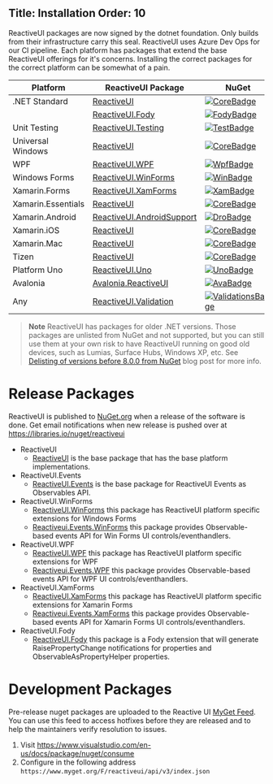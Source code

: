 Title: Installation
Order: 10
---

ReactiveUI packages are now signed by the dotnet foundation. Only builds from their infrastructure carry this seal.  ReactiveUI uses Azure Dev Ops for our CI pipeline. Each platform has packages that extend the base ReactiveUI offerings for it's concerns.  Installing the correct packages for the correct platform can be somewhat of a pain.


| Platform          | ReactiveUI Package                  | NuGet                | [Events][EventsDocs] Package            |
| ----------------- | ----------------------------------- | -------------------- | --------------------------------------- |
| .NET Standard     | [ReactiveUI][CoreDoc]               | [![CoreBadge]][Core] | None                                    |
|                   | [ReactiveUI.Fody][FodyDoc]          | [![FodyBadge]][Fody] | None                                    |
| Unit Testing      | [ReactiveUI.Testing][TestDoc]       | [![TestBadge]][Test] | None                                    |
| Universal Windows | [ReactiveUI][UniDoc]                | [![CoreBadge]][Core] | [ReactiveUI.Events][CoreEvents]         |
| WPF               | [ReactiveUI.WPF][WpfDoc]            | [![WpfBadge]][Wpf]   | [ReactiveUI.Events.WPF][WpfEvents]      |
| Windows Forms     | [ReactiveUI.WinForms][WinDoc]       | [![WinBadge]][Win]   | [ReactiveUI.Events.WinForms][WinEvents] |
| Xamarin.Forms     | [ReactiveUI.XamForms][XamDoc]       | [![XamBadge]][Xam]   | [ReactiveUI.Events.XamForms][XamEvents] |
| Xamarin.Essentials| [ReactiveUI][XamDoc]                | [![CoreBadge]][Core] | [ReactiveUI.Events.XamEssentials][XamE] |
| Xamarin.Android   | [ReactiveUI.AndroidSupport][DroDoc] | [![DroBadge]][Dro]   | [ReactiveUI.Events][CoreEvents]         |
| Xamarin.iOS       | [ReactiveUI][IosDoc]                | [![CoreBadge]][Core] | [ReactiveUI.Events][CoreEvents]         |
| Xamarin.Mac       | [ReactiveUI][MacDoc]                | [![CoreBadge]][Core] | [ReactiveUI.Events][CoreEvents]         |
| Tizen             | [ReactiveUI][CoreDoc]               | [![CoreBadge]][Core] | [ReactiveUI.Events][CoreEvents]         |
| Platform Uno      | [ReactiveUI.Uno][UnoDoc]            | [![UnoBadge]][Uno]  | [Coming soon][UnoEvents]                |
| Avalonia          | [Avalonia.ReactiveUI][AvaDoc]       | [![AvaBadge]][Ava]   | None                                    |
| Any               | [ReactiveUI.Validation][ValidationsDocs]    | [![ValidationsBadge]][ValidationsCore] | None

[Core]: https://www.nuget.org/packages/ReactiveUI/
[CoreEvents]: https://www.nuget.org/packages/ReactiveUI.Events/
[CoreBadge]: https://img.shields.io/nuget/v/ReactiveUI.svg
[CoreDoc]: https://reactiveui.net/docs/getting-started/installation/

[Fody]: https://www.nuget.org/packages/ReactiveUI.Fody/
[FodyDoc]: https://reactiveui.net/docs/handbook/view-models/#managing-boilerplate-code
[FodyBadge]: https://img.shields.io/nuget/v/ReactiveUI.Fody.svg

[Test]: https://www.nuget.org/packages/ReactiveUI.Testing/
[TestBadge]: https://img.shields.io/nuget/v/ReactiveUI.Testing.svg
[TestDoc]: https://reactiveui.net/docs/handbook/testing/

[UniDoc]: https://reactiveui.net/docs/getting-started/installation/universal-windows-platform

[Wpf]: https://www.nuget.org/packages/ReactiveUI.WPF/
[WpfEvents]: https://www.nuget.org/packages/ReactiveUI.Events.WPF/
[WpfBadge]: https://img.shields.io/nuget/v/ReactiveUI.WPF.svg
[WpfDoc]: https://reactiveui.net/docs/getting-started/installation/windows-presentation-foundation

[Win]: https://www.nuget.org/packages/ReactiveUI.WinForms/
[WinEvents]: https://www.nuget.org/packages/ReactiveUI.Events.WinForms/
[WinBadge]: https://img.shields.io/nuget/v/ReactiveUI.WinForms.svg
[WinDoc]: https://reactiveui.net/docs/getting-started/installation/windows-forms

[Xam]: https://www.nuget.org/packages/ReactiveUI.XamForms/
[XamEvents]: https://www.nuget.org/packages/ReactiveUI.Events.XamForms/
[XamBadge]: https://img.shields.io/nuget/v/ReactiveUI.XamForms.svg
[XamDoc]: https://reactiveui.net/docs/getting-started/installation/xamarin-forms
[XamE]: https://www.nuget.org/packages/ReactiveUI.Events.XamEssentials/

[Dro]: https://www.nuget.org/packages/ReactiveUI.AndroidSupport/
[DroBadge]: https://img.shields.io/nuget/v/ReactiveUI.AndroidSupport.svg
[DroDoc]: https://reactiveui.net/docs/getting-started/installation/xamarin-android

[MacDoc]: https://reactiveui.net/docs/getting-started/installation/xamarin-mac
[IosDoc]: https://reactiveui.net/docs/getting-started/installation/xamarin-ios

[Uno]: https://www.nuget.org/packages/ReactiveUI.Uno/
[UnoEvents]: https://github.com/reactiveui/ReactiveUI/issues/2135
[UnoBadge]: https://img.shields.io/nuget/v/ReactiveUI.Uno.svg
[UnoDoc]: https://reactiveui.net/docs/getting-started/installation/uno-platform


[Ava]: https://www.nuget.org/packages/Avalonia.ReactiveUI/
[AvaBadge]: https://img.shields.io/nuget/v/Avalonia.ReactiveUI.svg
[AvaDoc]: https://reactiveui.net/docs/getting-started/installation/avalonia
[EventsDocs]: https://reactiveui.net/docs/handbook/events/

[ValidationsCore]: https://www.nuget.org/packages/ReactiveUI.Validation/
[ValidationsBadge]: https://img.shields.io/nuget/v/ReactiveUI.Validation.svg
[ValidationsDocs]: https://reactiveui.net/docs/handbook/user-input-validation/


> **Note** ReactiveUI has packages for older .NET versions. Those packages are unlisted from NuGet and not supported, but you can still use them at your own risk to have ReactiveUI running on good old devices, such as Lumias, Surface Hubs, Windows XP, etc. See [Delisting of versions before 8.0.0 from NuGet](https://reactiveui.net/blog/2018/05/delisting-of-versions-before-8-0-0-from-nuget) blog post for more info.

# Release Packages

ReactiveUI is published to [NuGet.org](https://www.nuget.org/packages?q=ReactiveUI) when a release of the software is done. Get email notifications when new release is pushed over at https://libraries.io/nuget/reactiveui

- ReactiveUI
    - [ReactiveUI](https://www.nuget.org/packages/ReactiveUI/) is the base package that has the base platform implementations.
- ReactiveUI.Events
    - [ReactiveUI.Events](https://www.nuget.org/packages/ReactiveUI.Events/) is the base package for ReactiveUI Events as Observables API.
- ReactiveUI.WinForms
    - [ReactiveUI.WinForms](https://www.nuget.org/packages/ReactiveUI.WinForms/) this package has ReactiveUI platform specific extensions for Windows Forms
    - [Reactiveui.Events.WinForms](https://www.nuget.org/packages/ReactiveUI.Events.WinForms/) this package provides Observable-based events API for Win Forms UI controls/eventhandlers.
- ReactiveUI.WPF
    - [ReactiveUI.WPF](https://www.nuget.org/packages/ReactiveUI.WPF/) this package has ReactiveUI platform specific extensions for WPF
    - [Reactiveui.Events.WPF](https://www.nuget.org/packages/ReactiveUI.Events.WPF/) this package provides Observable-based events API for WPF UI controls/eventhandlers.
- ReactiveUI.XamForms
    - [ReactiveUI.XamForms](https://www.nuget.org/packages/ReactiveUI.XamForms/) this package has ReactiveUI platform specific extensions for Xamarin Forms
    - [Reactiveui.Events.XamForms](https://www.nuget.org/packages/ReactiveUI.Events.XamForms/) this package provides Observable-based events API for Xamarin Forms UI controls/eventhandlers.
- ReactiveUI.Fody
    - [ReactiveUI.Fody](https://www.nuget.org/packages/ReactiveUI.Fody/) this package is a Fody extension that will generate RaisePropertyChange notifications for properties and ObservableAsPropertyHelper properties.

# Development Packages

Pre-release nuget packages are uploaded to the Reactive UI [MyGet Feed](https://www.myget.org/F/reactiveui/api/v2/package/). You can use this feed to access hotfixes before they are released and to help the maintainers verify resolution to issues.

1. Visit https://www.visualstudio.com/en-us/docs/package/nuget/consume
2. Configure in the following address `https://www.myget.org/F/reactiveui/api/v3/index.json`
